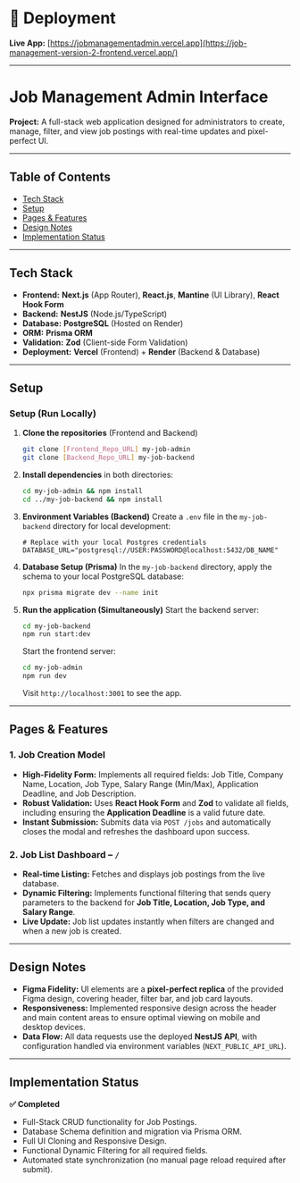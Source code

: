 # 🚀 Deployment

**Live App:** [https://jobmanagementadmin.vercel.app](https://job-management-version-2-frontend.vercel.app/)

---

# Job Management Admin Interface

**Project:** A full-stack web application designed for administrators to create, manage, filter, and view job postings with real-time updates and pixel-perfect UI.

---

## **Table of Contents**

* [Tech Stack](#tech-stack)
* [Setup](#setup)
* [Pages & Features](#pages--features)
* [Design Notes](#design-notes)
* [Implementation Status](#implementation-status)
  

---

## **Tech Stack**

* **Frontend:** **Next.js** (App Router), **React.js**, **Mantine** (UI Library), **React Hook Form**
* **Backend:** **NestJS** (Node.js/TypeScript)
* **Database:** **PostgreSQL** (Hosted on Render)
* **ORM:** **Prisma ORM**
* **Validation:** **Zod** (Client-side Form Validation)
* **Deployment:** **Vercel** (Frontend) + **Render** (Backend & Database)

---

## **Setup**

### **Setup (Run Locally)**

1.  **Clone the repositories** (Frontend and Backend)
    ```bash
    git clone [Frontend_Repo_URL] my-job-admin
    git clone [Backend_Repo_URL] my-job-backend
    ```

2.  **Install dependencies** in both directories:
    ```bash
    cd my-job-admin && npm install
    cd ../my-job-backend && npm install
    ```

3.  **Environment Variables (Backend)**
    Create a `.env` file in the `my-job-backend` directory for local development:
    ```
    # Replace with your local Postgres credentials
    DATABASE_URL="postgresql://USER:PASSWORD@localhost:5432/DB_NAME"
    ```

4.  **Database Setup (Prisma)**
    In the `my-job-backend` directory, apply the schema to your local PostgreSQL database:
    ```bash
    npx prisma migrate dev --name init
    ```

5.  **Run the application (Simultaneously)**
    Start the backend server:
    ```bash
    cd my-job-backend
    npm run start:dev
    ```
    Start the frontend server:
    ```bash
    cd my-job-admin
    npm run dev
    ```
    Visit `http://localhost:3001` to see the app.

---

## **Pages & Features**

### **1. Job Creation Model**

* **High-Fidelity Form:** Implements all required fields: Job Title, Company Name, Location, Job Type, Salary Range (Min/Max), Application Deadline, and Job Description.
* **Robust Validation:** Uses **React Hook Form** and **Zod** to validate all fields, including ensuring the **Application Deadline** is a valid future date.
* **Instant Submission:** Submits data via `POST /jobs` and automatically closes the modal and refreshes the dashboard upon success.

### **2. Job List Dashboard – `/`**

* **Real-time Listing:** Fetches and displays job postings from the live database.
* **Dynamic Filtering:** Implements functional filtering that sends query parameters to the backend for **Job Title, Location, Job Type, and Salary Range**.
* **Live Update:** Job list updates instantly when filters are changed and when a new job is created.

---

## **Design Notes**

* **Figma Fidelity:** UI elements are a **pixel-perfect replica** of the provided Figma design, covering header, filter bar, and job card layouts.
* **Responsiveness:** Implemented responsive design across the header and main content areas to ensure optimal viewing on mobile and desktop devices.
* **Data Flow:** All data requests use the deployed **NestJS API**, with configuration handled via environment variables (`NEXT_PUBLIC_API_URL`).

---

## **Implementation Status**

**✅ Completed**

* Full-Stack CRUD functionality for Job Postings.
* Database Schema definition and migration via Prisma ORM.
* Full UI Cloning and Responsive Design.
* Functional Dynamic Filtering for all required fields.
* Automated state synchronization (no manual page reload required after submit).
